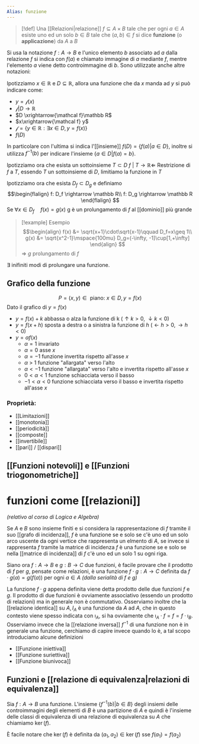 ```yaml
---
Alias: funzione
---
```


>[!def]
>Una [[Relazioni|relazione]] $f \subseteq A \times B$ tale che per ogni $a \in A$ esiste uno ed un solo $b \in B$ tale che $(a,b) \in f$ si dice **funzione** (o **applicazione**) da $A$ a $B$

Si usa la notazione $f : A \to B$ e l'unico elemento $b$ associato ad $a$ dalla relazione $f$ si indica con $f(a)$ e chiamato immagine di $a$ mediante $f$, mentre l'elemento $a$ viene detto controimmagine di $b$. Sono utilizzate anche altre notazioni:

Ipotizziamo $x \in \mathbb R$ e $D \subseteq \mathbb R$, allora una funzione che da $x$ manda ad $y$ si può indicare come:

- $y = \mathcal f(x)$ 
- $\mathcal{f} | D \rightarrow\mathbb R$
- $D \xrightarrow{\mathcal f}\mathbb R$
- $x\xrightarrow{\mathcal f} y$
- $\mathcal f = \left\lbrace y \in \mathbb R : \exists x \in D, y = f(x)\right\rbrace$
- $f(D)$

In particolare con l'ultima si indica l'[[insieme]] $f(D) = \{ f(a) | a \in D \}$, inoltre si utilizza $f^{-1}(b)$ per indicare l'insieme $\{ a \in D | f(a) = b \}$.

Ipotizziamo ora che esista un sottoinsieme  $T \subset D$
$f \ |\ T \rightarrow \mathbb R \Longleftarrow$ Restrizione di $f$ a $T$, essendo $T$ un sottoinsieme di $D$, limitiamo la funzione in $T$

Ipotizziamo ora che esista $D_f \subset D_g$ e definiamo
$$\begin{flalign}
f: D_f \rightarrow \mathbb R\\
f: D_g \rightarrow \mathbb R
\end{flalign}
$$
Se $\forall x \in D_f\quad f(x) = g(x)$ g è un prolungamento di $f$ al [[dominio]] più grande

>[!example] Esempio
>$$\begin{align}
>f(x) &= \sqrt{x+1}\cdot\sqrt{x-1}\qquad D_f=x\geq 1\\
>g(x) &= \sqrt{x^2-1}\mspace{100mu} D_g=(-\infty, -1]\cup[1,+\infty]
>\end{align}
>$$
>$\Longrightarrow$ $g$ prolungamento di $f$

$\exists$ inifiniti modi di prolungare una funzione.


## Grafico della funzione

$$P = (x,y) \in \text{ piano: } x \in D, y = f(x)$$
Dato il grafico di $y = f(x)$
- $y = f(x) + k$ abbassa o alza la funzione di k ($\uparrow k > 0$, $\downarrow k< 0$)
- $y = f(x +  h)$ sposta a destra o a sinistra la funzione di $h$ ($\leftarrow h > 0,\rightarrow h < 0$)
 - $y = \alpha f(x)$
    - $\alpha = 1$ invariato
    - $\alpha = 0$ asse $x$
    - $\alpha = -1$ funzione invertita rispetto all'asse $x$
	- $\alpha$ > 1 funzione "allargata" verso l'alto
	- $\alpha < -1$ funzione "allargata" verso l'alto e invertita rispetto all'asse $x$
	- $0 < \alpha <1$ funzione schiacciata verso il basso
	- $-1 < \alpha < 0$ funzione schiacciata verso il basso e invertita rispetto all'asse $x$ 


### Proprietà:
- [[Limitazioni]]
- [[monotonia]]
- [[periodicità]]
- [[composte]]
- [[invertibile]]
- [[pari]] / [[dispari]]




## [[Funzioni notevoli]] e [[Funzioni triogonometriche]]

# funzioni come [[relazioni]]
*(relativo al corso di Logica e Algebra)*

Se $A$ e $B$ sono insieme finiti e si considera la rappresentazione di $f$ tramite il suo [[grafo di incidenza]], $f$ è una funzione se e solo se c'è uno ed un solo arco uscente da ogni vertice che rappresenta un elmento di $A$, se invece si rappresenta $f$ tramite la matrice di incidenza $f$ è una funzione se e solo se nella [[matrice di incidenza]] di $f$ c'è uno ed un solo $1$ su ogni riga.

Siano ora $f : A \to B$ e $g : B \to C$ due funzioni, è facile provare che il prodotto di $f$ per $g$, pensate come relazioni, è una funzione $f \cdot g : A \to C$ definita da $f \cdot g (a) = g(f(a))$ per ogni $a \in A$ *(dalla serialità di $f$ e $g$)*

La funzione $f \cdot g$ appena definita viene detta prodotto delle due funzioni $f$ e $g$.
Il prodotto di due funzioni è ovviamente associativo (essendo un prodotto di relazioni) ma in generale non è commutativo.
Osserviamo inoltre che la [[relazione identica]] su $A, I_{A}$ è una funzione da $A$ ad $A$, che in questo contesto viene spesso indicata con $\imath_{A}$, si ha ovviamente che $\imath_{A} \cdot f = f = f \cdot \imath_{B}$.
Osserviamo invece che la [[relazione inversa]] $f^{-1}$ di una funzione non è in generale una funzione, cerchiamo di capire invece quando lo è, a tal scopo introduciamo alcune definizioni

- [[Funzione iniettiva]]
- [[Funzione suriettiva]]
- [[Funzione biunivoca]] 


## Funzioni e [[relazione di equivalenza|relazioni di equivalenza]]
Sia $f : A \to B$ una funzione. L'insieme $\{ f^{-1}(b) | b \in B \}$ degli insiemi delle controimmagini degli elementi di $B$ è una partizione di $A$ e quindi è l'insieme delle classi di equivalenza di una relazione di equivalenza su $A$  che chiamiamo $\ker(f)$.

È facile notare che $\ker(f)$ è definita da $(a_{1},a_{2}) \in \ker(f)$ sse $f(a_{1}) = f(a_{2})$